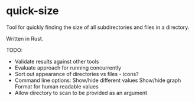 # quick-size

Tool for quickly finding the size of all subdirectories and files in a directory.

Written in Rust.


TODO:

* Validate results against other tools
* Evaluate approach for running concurrently
* Sort out appearance of directories vs files - icons?
* Command line options:
    Show/hide different values
    Show/hide graph
    Format for human readable values
* Allow directory to scan to be provided as an argument
